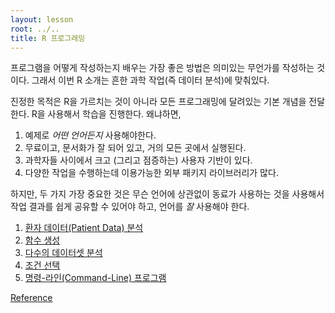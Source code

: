 ```yaml
---
layout: lesson
root: ../..
title: R 프로그래밍
---
```

프로그램을 어떻게 작성하는지 배우는 가장 좋은 방법은 의미있는 무언가를 작성하는 것이다. 그래서 이번 R 소개는 흔한 과학 작업(즉 데이터 분석)에 맞춰있다.

진정한 목적은 R을 가르치는 것이 아니라 모든 프로그래밍에 달려있는 기본 개념을 전달한다. R을 사용해서 학습을 진행한다. 왜냐하면, 

1.  예제로 *어떤 언어든지* 사용해야한다.
2.  무료이고, 문서화가 잘 되어 있고, 거의 모든 곳에서 실행된다.
3.  과학자들 사이에서 크고 (그리고 점증하는) 사용자 기반이 있다.
4.  다양한 작업을 수행하는데 이용가능한 외부 패키지 라이브러리가 많다.

하지만, 두 가지 가장 중요한 것은 무슨 언어에 상관없이 동료가 사용하는 것을 사용해서 작업 결과를 쉽게 공유할 수 있어야 하고, 언어를 *잘* 사용해야 한다.

<div class="toc" markdown="1">

1.  [환자 데이터(Patient Data) 분석](01-starting-with-data.html)
2.  [함수 생성](02-func-R.html)
3.  [다수의 데이터셋 분석](03-loops-R.html)
4.  [조건 선택](04-cond.html)
5.  [명령-라인(Command-Line) 프로그램](06-cmdline.html)

<a href="../ref/06-R.html">Reference</a>
</div>

